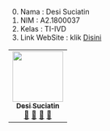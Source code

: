 0. Nama  : Desi Suciatin
1. NIM   : A2.1800037
2. Kelas : TI-IVD
3. Link WebSite  : klik [Disini](https://a21800037.000webhostapp.com)

<!-- ALL-CONTRIBUTORS-LIST:START - Do not remove or modify this section -->
<!-- prettier-ignore-start -->
<!-- markdownlint-disable -->
<table>
  <tr>
    <td align="center"><a href="#"><img src="https://avatars1.githubusercontent.com/u/61676348?s=460&v=4" width="100px;" alt=""/><br /><sub><b>Desi Suciatin</b></sub></a><br /><a href="#" title="Link Repo">🔗</a> <a href="#" title="Documentation">📖</a> <a href="#" title="Profile">👀</a> <a href="#" title="Talks">📢</a></td>
